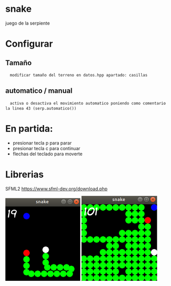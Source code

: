 # snake
   juego de la serpiente

# Configurar
   ## Tamaño
   
      modificar tamaño del terreno en datos.hpp apartado: casillas
   ## automatico / manual
   
      activa o desactiva el movimiento automatico poniendo como comentario la linea 43 (serp.automatico())



# En partida:
   - presionar tecla p para parar
   - presionar tecla c para continuar
   - flechas del teclado para moverte
   

# Librerias
  SFML2
  https://www.sfml-dev.org/download.php

  <img src="images/snake.png"> 
  <img src="images/snake2.png">

